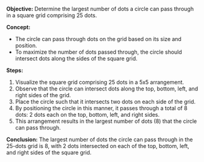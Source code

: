 **Objective:** Determine the largest number of dots a circle can pass through in a square grid comprising 25 dots.

**Concept:**
- The circle can pass through dots on the grid based on its size and position.
- To maximize the number of dots passed through, the circle should intersect dots along the sides of the square grid.

**Steps:**
1. Visualize the square grid comprising 25 dots in a 5x5 arrangement.
2. Observe that the circle can intersect dots along the top, bottom, left, and right sides of the grid.
3. Place the circle such that it intersects two dots on each side of the grid.
4. By positioning the circle in this manner, it passes through a total of 8 dots: 2 dots each on the top, bottom, left, and right sides.
5. This arrangement results in the largest number of dots (8) that the circle can pass through.

**Conclusion:** The largest number of dots the circle can pass through in the 25-dots grid is 8, with 2 dots intersected on each of the top, bottom, left, and right sides of the square grid.
